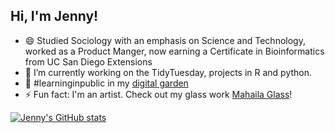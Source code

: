 ## Hi, I'm Jenny!

- 😄 Studied Sociology with an emphasis on Science and Technology, worked as a Product Manger, now earning a Certificate in Bioinformatics from UC San Diego Extensions<br/>
- 🔭 I’m currently working on the TidyTuesday, projects in R and python.
- 🌱 #learninginpublic in my [digital garden](https://yuummmer.github.io/)
- ⚡ Fun fact: I'm an artist. Check out my glass work [Mahaila Glass](https://mahailaglass.squarespace.com/)!<br/>

<!-- GitHub stats from https://github.com/anuraghazra/github-readme-stats -->
[![Jenny's GitHub stats](https://github-readme-stats.vercel.app/api?username=yuummmer&show_icons=true&theme=transparent)](https://github.com/yuummmer/github-readme-stats)
